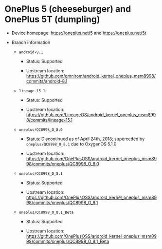 # OnePlus 5 (cheeseburger) and OnePlus 5T (dumpling)

* Device homepage: https://oneplus.net/5 and https://oneplus.net/5t

* Branch information

  * `android-8.1`

    * Status: Supported

    * Upstream location: https://github.com/omnirom/android_kernel_oneplus_msm8998/commits/android-8.1

  * `lineage-15.1`

    * Status: Supported

    * Upstream location: https://github.com/LineageOS/android_kernel_oneplus_msm8998/commits/lineage-15.1

  * `oneplus/QC8998_O_8.0`

    * Status: Discontinued as of April 24th, 2018; superceded by `oneplus/QC8998_O_8.1` due to OxygenOS 5.1.0

    * Upstream location: https://github.com/OnePlusOSS/android_kernel_oneplus_msm8998/commits/oneplus/QC8998_O_8.0

  * `oneplus/QC8998_O_8.1`

    * Status: Supported

    * Upstream location: https://github.com/OnePlusOSS/android_kernel_oneplus_msm8998/commits/oneplus/QC8998_O_8.1

  * `oneplus/QC8998_O_8.1_Beta`

    * Status: Supported

    * Upstream location: https://github.com/OnePlusOSS/android_kernel_oneplus_msm8998/commits/oneplus/QC8998_O_8.1_Beta
